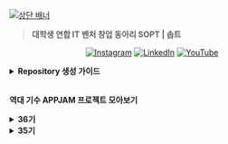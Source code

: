 [![상단 배너](https://github.com/user-attachments/assets/e939dc79-7006-4a4c-9788-c799cb36aa48)](https://www.sopt.org/)

> **대학생 연합 IT 벤처 창업 동아리 SOPT | 솝트**

<div align=center>
  

[![Instagram](https://img.shields.io/badge/Instagram-E4405F?style=flat-square&logo=Instagram&logoColor=white)](https://www.instagram.com/sopt_official/)
[![LinkedIn](https://img.shields.io/badge/LinkedIn-0A66C2?style=flat-square&logo=LinkedIn&logoColor=white)](https://www.linkedin.com/company/sopt-official/)
[![YouTube](https://img.shields.io/badge/YouTube-FF0000?style=flat-square&logo=YouTube&logoColor=white)](https://www.youtube.com/channel/UCui_xDNrVlxAuGJUV8zmN6A)

</div>

<details>
<summary><b>Repository 생성 가이드</b></summary>
  
</br>
레포지토리를 쉽게 찾기 위해 다음 컨벤션을 지켜주세요:

</br>

**`{기수}-{활동 타입}-{파트}-{이름}`**

</br>
  
**활동 타입 예시**
| 활동 타입       | 예시 컨벤션                                   |
|----------------|-----------------------------------------------|
| 스터디         | `36-STUDY-SERVER-{스터디 이름}`               |
| 솝커톤         | `36-SOPKATHON-SERVER-{팀 이름}`               |
| 합동 세미나    | `36-COLLABORATION-SERVER-{팀 이름}`           |

**파트명**

- `iOS`
- `ANDROID`
- `WEB`
- `SERVER`

</details>
</br>

**역대 기수 APPJAM 프로젝트 모아보기**
<!-- 36기 -->
<details>
<summary><b>36기</b></summary>
Comming Soon 🔜
</details>

<!-- 35기 -->
<details>
<summary><b>35기</b></summary>

<details>
<summary><b>WEB</b></summary>
  
<table>
  <tr>
    <td align="center" width="33%">
      <img src="https://avatars.githubusercontent.com/u/200058166?s=200&v=4" width="100" /><br/>
      <strong>confeti</strong><br/>
      <a href="https://github.com/team-confeti/confeti-client">🌐 WEB</a><br/>
      <a href="https://github.com/team-confeti/confeti-server">🖥️ SERVER</a>
    </td>
    <td align="center" width="33%">
      <img src="https://s3.ap-northeast-2.amazonaws.com/sopt-makers-internal//prod/image/project/46a0a6ea-0037-4704-8617-8183a37fdd69-Group%202085665298.png" width="100" /><br/>
      <strong>daruda</strong><br/>
      <a href="https://github.com/Tool-daruda/daruda-frontend">🌐 WEB</a><br/>
      <a href="https://github.com/Tool-daruda/35-APPJAM-SERVER-DARUDA">🖥️ SERVER</a>
    </td>
    <td align="center" width="33%">
      <img src="https://s3.ap-northeast-2.amazonaws.com/sopt-makers-internal//prod/image/project/d2f7de57-0c82-45b8-9c15-b161bb80efa0-pg_logo.png" width="100" /><br/>
      <strong>Dash</strong><br/>
      <a href="https://github.com/team-da-sh/dash-client">🌐 WEB</a><br/>
      <a href="https://github.com/team-da-sh/dash-server">🖥️ SERVER</a>
    </td>
  </tr>
  <tr>
    <td align="center" width="33%">
      <img src="https://s3.ap-northeast-2.amazonaws.com/sopt-makers-internal//prod/image/project/eef6a857-b300-46a0-b49e-69b40ba6b00f-300_300.png" width="100" /><br/>
      <strong>절로가</strong><br/>
      <a href="https://github.com/JEOLLOGA/JEOLLOGA-CLIENT">🌐 WEB</a><br/>
      <a href="https://github.com/JEOLLOGA/JEOLLOGA_SERVER">🖥️ SERVER</a>
    </td>
    <td align="center" width="33%">
      <img src="https://s3.ap-northeast-2.amazonaws.com/sopt-makers-internal//prod/image/project/59a1e5ea-697f-40fa-8446-9abbe93e8579-%EB%A1%9C%EA%B3%A0.png" width="100" /><br/>
      <strong>코코스</strong><br/>
      <a href="https://github.com/cocos-pet/cocos-frontend">🌐 WEB</a><br/>
      <a href="https://github.com/cocos-pet/cocos-backend">🖥️ SERVER</a>
    </td>
    <td align="center" width="33%">
      <img src="https://s3.ap-northeast-2.amazonaws.com/sopt-makers-internal//prod/image/project/b1ad006d-fec5-4a17-a796-97ac3949296b-whipee_logo.png" width="100" /><br/>
      <strong>휘피</strong><br/>
      <a href="https://github.com/SOPT-all/35-APPJAM-WEB-CAKEY">🌐 WEB</a><br/>
      <a href="https://github.com/SOPT-all/35-APPJAM-server-CAKEY">🖥️ SERVER</a>
    </td>
  </tr>
</table>
</details>

<details>
<summary><b>APP</b></summary>
  

<table>
  <tr>
    <td align="center" width="33%">
      <img src="https://s3.ap-northeast-2.amazonaws.com/sopt-makers-internal//prod/image/project/0e6442d6-812a-40eb-a7e4-0445e6ff6582-logo_final.png" width="100" /><br/>
      <strong>acon</strong><br/>
      <a href="https://github.com/AconInc/ACON-Android">🤖 ANDROID</a><br/>
      <a href="https://github.com/AconInc/ACON-iOS">🍎 iOS</a><br/>
      <a href="https://github.com/AconInc/ACON-SERVER">🖥️ SERVER</a>
    </td>
    <td align="center" width="33%">
      <img src="https://s3.ap-northeast-2.amazonaws.com/sopt-makers-internal//prod/image/project/04aa350f-3dda-493b-ae29-0676b4f58af7-logo.png" width="100" /><br/>
      <strong>Roomie</strong><br/>
      <a href="https://github.com/WeAreRoommies/Roomie-Android">🤖 ANDROID</a><br/>
      <a href="https://github.com/WeAreRoommies/Roomie-iOS">🍎 iOS</a><br/>
      <a href="https://github.com/WeAreRoommies/Roomie-Server">🖥️ SERVER</a>
    </td>
    <td align="center" width="33%">
      <img src="https://s3.ap-northeast-2.amazonaws.com/sopt-makers-internal//prod/image/project/a09e555f-ca00-4484-aefb-925f6886ad8f-spoony_logo_main.png" width="100" /><br/>
      <strong>Spoony</strong><br/>
      <a href="https://github.com/spooooony/Spoony-Android">🤖 ANDROID</a><br/>
      <a href="https://github.com/spooooony/Spoony-iOS">🍎 iOS</a><br/>
      <a href="https://github.com/spooooony/Spoony-Server">🖥️ SERVER</a>
    </td>
  </tr>
  <tr>
    <td align="center" width="33%">
      <img src="https://s3.ap-northeast-2.amazonaws.com/sopt-makers-internal//prod/image/project/65c69c41-7b9c-4b6e-b1a2-bdac4363a5ba-IMG_3287.png" width="100" /><br/>
      <strong>공백</strong><br/>
      <a href="https://github.com/Team-GONG-BAEK/gong-baek-android">🤖 ANDROID</a><br/>
      <a href="https://github.com/Team-GONG-BAEK/gong-baek-iOS">🍎 iOS</a><br/>
      <a href="https://github.com/Team-GONG-BAEK/gong-baek-server">🖥️ SERVER</a>
    </td>
    <td align="center" width="33%">
      <img src="https://s3.ap-northeast-2.amazonaws.com/sopt-makers-internal//prod/image/project/1b6677c5-6a61-4f03-ad8c-ccf3f3094d5b-%E1%84%8B%E1%85%A2%E1%86%B8%E1%84%85%E1%85%A9%E1%84%80%E1%85%A9.png" width="100" /><br/>
      <strong>납작마켓</strong><br/>
      <a href="https://github.com/napzakmarket/Napzak-Android">🤖 ANDROID</a><br/>
      <a href="https://github.com/napzakmarket/Napzak-iOS">🍎 iOS</a><br/>
      <a href="https://github.com/napzakmarket/Napzak-BE">🖥️ SERVER</a>
    </td>
    <td align="center" width="33%">
      <img src="https://s3.ap-northeast-2.amazonaws.com/sopt-makers-internal//prod/image/project/2e3922f1-9a5a-4d08-8a23-2b8384369676-logo_final.png" width="100" /><br/>
      <strong>메멘토</strong><br/>
      <a href="https://github.com/dev-memento/ANDROID-MEMENTO">🤖 ANDROID</a><br/>
      <a href="https://github.com/dev-memento/memento-iOS">🍎 iOS</a><br/>
      <a href="https://github.com/dev-memento/memento-api">🖥️ SERVER</a>
    </td>
  </tr>
  <tr>
    <td align="center" width="33%">
      <img src="https://s3.ap-northeast-2.amazonaws.com/sopt-makers-internal//prod/image/project/0efa838c-3165-408e-b3b2-23847a5b1c91-with%20suhyeon_logo@4x%201.png" width="100" /><br/>
      <strong>수현이랑</strong><br/>
      <a href="https://github.com/Team-with-suhyeon/With-Suhyeon-Android">🤖 ANDROID</a><br/>
      <a href="https://github.com/Team-with-suhyeon/With-Suhyeon-iOS">🍎 iOS</a><br/>
      <a href="https://github.com/SOPT-all/35-APPJAM-SERVER-WITHSUHYEON">🖥️ SERVER</a>
    </td>
    <td align="center" width="33%">
      <img src="https://s3.ap-northeast-2.amazonaws.com/sopt-makers-internal//prod/image/project/fd0a64da-3519-4c72-818e-06147e26c783-App%20Icon%20(300x300).png" width="100" /><br/>
      <strong>제 과제 빵점</strong><br/>
      <a href="https://github.com/Team-BBANGZIP/BBANGZIP-ANDROID">🤖 Android</a><br/>
      <a href="https://github.com/Team-BBANGZIP/BBANGZIP-iOS">🍎 iOS</a><br/>
      <a href="https://github.com/Team-BBANGZIP/BBANGZIP-SERVER">🖥️ SERVER</a>
    </td>
    <td align="center" width="33%">
    </td>
  </tr>
</table>

</details>

